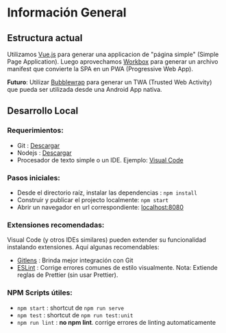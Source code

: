 # Información General

## Estructura actual

Utilizamos [Vue.js](https://vuejs.org/) para generar una applicacion de "página simple" (Simple Page Application).
Luego aprovechamos [Workbox](https://developers.google.com/web/tools/workbox) para generar un archivo manifest que convierte la SPA en un PWA (Progressive Web App).

**Futuro**: Utilizar [Bubblewrap](https://github.com/GoogleChromeLabs/bubblewrap) para generar un TWA (Trusted Web Activity) que pueda ser utilizada desde una Android App nativa.

## Desarrollo Local

### Requerimientos:

- Git : [Descargar](https://git-scm.com/downloads)
- Nodejs : [Descargar](https://nodejs.org/en/download/)
- Procesador de texto simple o un IDE. Ejemplo: [Visual Code](https://code.visualstudio.com/)

### Pasos iniciales:

- Desde el directorio raíz, instalar las dependencias : `npm install`
- Construir y publicar el projecto localmente: `npm start`
- Abrir un navegador en url correspondiente: [localhost:8080](http://localhost:8080)

### Extensiones recomendadas:

Visual Code (y otros IDEs similares) pueden extender su funcionalidad instalando extensiones. Aquí algunas recomendables:

- [Gitlens](https://marketplace.visualstudio.com/items?itemName=eamodio.gitlens) : Brinda mejor integración con Git
- [ESLint](https://marketplace.visualstudio.com/items?itemName=dbaeumer.vscode-eslint) : Corrige errores comunes de estilo visualmente. Nota: Extiende reglas de Prettier (sin usar Prettier).

### NPM Scripts útiles:

- `npm start` : shortcut de `npm run serve`
- `npm test` : shortcut de `npm run test:unit`
- `npm run lint` : **no npm lint**. corrige errores de linting automaticamente

